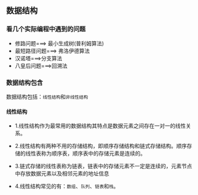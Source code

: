 ## 数据结构

### 看几个实际编程中遇到的问题
- 修路问题===> 最小生成树(普利姆算法)
- 最短路径问题===> 弗洛伊德算法
- 汉诺塔===>分支算法
- 八皇后问题===>回溯法


### 数据结构包含
数据结构包括：`线性结构`和`非线性结构`


#### 线性结构
- 1.线性结构作为最常用的数据结构其特点是数据元素之间存在一对一的线性关系。

- 2.线性结构有两种不用的存储结构，即顺序存储结构和链式存储结构。顺序存储的线性表称为顺序表，顺序表中的存储元素是连续的。

- 3.链式存储的线性表称为链表，链表中的存储元素不一定是连续的，元素节点中存放数据元素以及相邻元素的地址信息

- 4.线性结构常见的有：`数组`、`队列`、`链表`和`栈`。